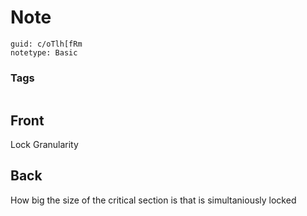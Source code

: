 # Note
```
guid: c/oTlh[fRm
notetype: Basic
```

### Tags
```
```

## Front
Lock Granularity

## Back
How big the size of the critical section is that is simultaniously locked
